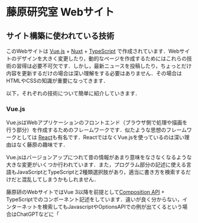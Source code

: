 # 藤原研究室 Webサイト

## サイト構築に使われている技術

このWebサイトは [Vue.js](https://ja.vuejs.org/) + [Nuxt](https://nuxt.com/) + [TypeScript](https://www.typescriptlang.org/) で作成されています．Webサイトのデザインを大きく変更したり，動的なページを作成するためにはこれらの技術の習得は必要不可欠です．しかし，最新ニュースを投稿したり，ちょっとだけ内容を更新するだけの場合は深い理解をする必要はありません．その場合はHTMLやCSSの知識が重要になってきます．

以下，それぞれの技術について簡単に紹介していきます．

### Vue.js

Vue.jsはWebアプリケーションのフロントエンド（ブラウザ側で処理や描画を行う部分）を作成するためのフレームワークです．似たような思想のフレームワークとしては [React](https://ja.legacy.reactjs.org/)も有名です．ReactではなくVue.jsを使っているのは深い理由はなく藤原の趣味です．

Vue.jsはバージョンアップにつれて昔の情報があまり意味をなさなくなるような大きな変更がいくつか行われています．また，プログラム部分の記述に使える言語もJavaScriptとTypeScriptと2種類選択肢があり，適当に書き方を検索するだけだと混乱してしまうかもしれません．

藤原研のWebサイトではVue 3以降を前提として[Composition API](https://ja.vuejs.org/guide/extras/composition-api-faq.html) + TypeScriptでのコンポーネント記述をしています．違いが良く分からない，インターネットを検索してもJavascriptやOptionsAPIでの例が出てくるという場合はChatGPTなどに「<script setup lang="ts">を使って教えてください」などと質問して見るのも良いと思います．

### Nuxt

藤原研のWebサイトは[GitHub Pages](https://docs.github.com/ja/pages/getting-started-with-github-pages/about-github-pages)の機能を使ってデプロイしています．GitHub Pagesは動的コンテンツでなく静的コンテンツを配布するためのサービスなので静的サイトとして研究室のWebサイトを作る必要があります．Vue.jsだけでは静的サイトの作成はできないのでNuxtを使っています．細かい説明は省きますが [SPA, SSR, SSGって結局なんなんだっけ？](https://zenn.dev/rinda_1994/articles/e6d8e3150b312d) で説明されているSSGをするために使っています．NuxtもVue.jsと同じくバージョンによる違いがありますが今は3系列を採用しています．

このNuxtを使うと最終的には `yarn nuxt generate` または `yarn generate` で静的ページを生成できます．

### TypeScript

JavaScriptは型の扱いが雑なのでTypeScriptを使っています．両者の違いは自分で検索したり入門書を読むなどして理解してください．



## その他フレームワークなど

* [Gridsome Articles Starter - Gridsome](https://gridsome.org/starters/gridsome-articles-starter/)
  * 最初期は[Gridsome](https://gridsome.org/)というフレームワークを使ってサイトを作っていました．
    * いつまで経ってもVue3に対応しないし対応する様子も見られなかったので逃げました．
  * その際にサイトのデザインとして上記Gridsome Article Starterを採用しました．
  * 現在は藤原が割と頑張ってNuxtに移植した状況ですが一部未実装のままの機能があります．
* [Tailwind CSS - Rapidly build modern websites without ever leaving your HTML.](https://tailwindcss.com/)
  * Gridsome Article Starterが使ってたのでそのまま利用しています．



# Webサイトを更新する

## 自分でVueの開発環境を構築できる人向けの説明

nodeとyarnをインストールしてください．README作成時点の藤原の環境は以下の通りです．

* node: v18.16.0 (nodebrewでいれた)
* yarn: 1.22.19 (homebrewでいれた)

次にリポジトリクローンして`yarn install`してください．

```sh
git clone git@github.com:tcu-sdlab/tcu-sdlab.github.io.git
cd tcu-sdlab.github.io
yarn isntall
```

ローカル環境での開発時は以下のコマンドでサーバを起動してください．

```sh
yarn dev
```

開発用のサーバが起動したらブラウザで http://localhost にアクセスするとローカルで動作している研究室Webサイトが表示されるはずです．ちょっとした内容更新ならvueファイルなどを更新して保存するだけで即座にリロードされます．

サーバが起動したら後は実際に更新作業をしていくのですがその辺はもう少し後で説明します．

### Vueの環境を用意するのが難しそうな人向けの説明

自分でnodeやyarnをインストールするのが難しそうという人は研究室のDockerサーバに接続してそこで作業しましょう．まずは研究室のサーバにSSHで接続してください．

```sh
ssh <研究室のWebサーバのアドレス>
```

`<研究室のWebサーバのアドレス>` は藤原に聞くか研究室のesaを確認してください．このREADMEは全世界に公開されているのでここには記載しません．（追記もしないでください）



この節は以降要追記

ToDo

* Dockerコンテナの起動方法を書く
* Docker用のdocker composeファイルを作成する

### 更新をデプロイする

実際に更新ができたらGitHubにプルリクエストを作成してください．

研究室のWebサイトはGitHub Actionsを使って `main` ブランチが更新されたら自動的に最新版に更新されるようになっています．ビルドされたHTMLファイル群は `gh-pages` ブランチにある（ここのブランチがGitHub Pagesのコンテンツとして認識される）ので更新が上手くいかない場合はGitHub Actionsのビルドログや `gh-pages` ブランチも確認してみてください．

**mainブランチには直接pushできません．**必ずブランチを切ってプルリクエストを作成してください．

典型的な作業フローを以下に示します．

1. mainブランチを最新版に更新する

   ```sh 
   git switch main
   git pull oringin main
   ```

2. 作業用のブランチを作成する．例えば，SES2022の記事を作成する場合は以下のようにする． `news/ses2022`はブランチの名前なので適切な名称を考えましょう． 

   ```sh
   git swtich -c news/ses2022
   ```

3. 更新作業を実施する．どこをどう変更すれば良いかは後で説明します．

4. 更新をコミットする． `git add` と `git commit` を使ってコミットを作成してください．

5. 更新をpushする．以下は`news/ses2022` ブランチをpushする時の例です．

   ```sh
   git push origin new/ses2022
   ```

6. Pull Reequestを作成する．[プルリクエストのページ](https://github.com/tcu-sdlab/tcu-sdlab.github.io/pulls)にアクセスしてください（GitHubの上の方にリンクがあります）．`New pull request` から新しいプルリクエストの作成ができます．マージ先は`main`（デフォルトでそうなっている），マージ元は自分が作成したブランチを選択してください．以下，プルリクエスト作成時の注意点です．
   * プルリクエストは藤原かWebサイトの管理者責任を持つ学生がレビューします．プルリクエストの概要に簡単に何をしたかを記載してください．ニュース記事の追加とかなら「XXの記事を作成した」ぐらいの簡単なもので構いません」
7. Pull Requestのレビューを待つ．あなたがすべき更新作業はここで終わりです．プルリクエストのレビューは藤原か管理責任者が行います．いつまで経ってもレビューされない場合は研究室のSlackでリマインドしましょう．
